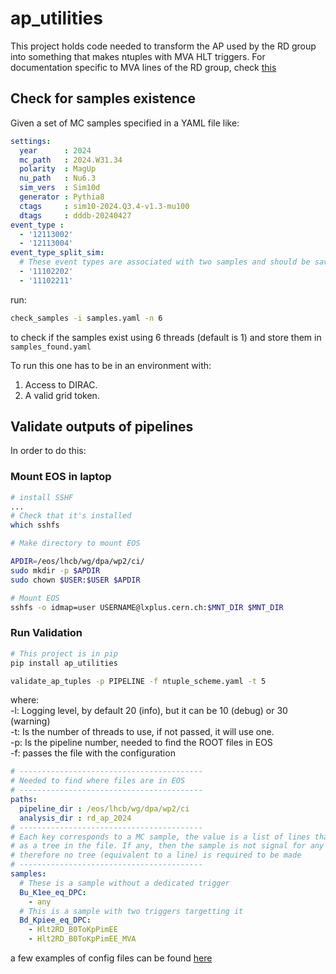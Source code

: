 # ap_utilities

This project holds code needed to transform the AP used by the RD group into something that makes ntuples with MVA HLT triggers.
For documentation specific to MVA lines of the RD group, check [this](doc/mva_lines.md)

## Check for samples existence 

Given a set of MC samples specified in a YAML file like:

```YAML
settings:
  year      : 2024
  mc_path   : 2024.W31.34
  polarity  : MagUp
  nu_path   : Nu6.3
  sim_vers  : Sim10d
  generator : Pythia8
  ctags     : sim10-2024.Q3.4-v1.3-mu100
  dtags     : dddb-20240427
event_type :
  - '12113002'
  - '12113004'
event_type_split_sim:
  # These event types are associated with two samples and should be saved twice in the text file
  - '11102202'
  - '11102211'
```

run:

```bash
check_samples -i samples.yaml -n 6
```

to check if the samples exist using 6 threads (default is 1)  and store them in `samples_found.yaml`

To run this one has to be in an environment with:

1. Access to DIRAC.
1. A valid grid token.

## Validate outputs of pipelines

In order to do this:

### Mount EOS in laptop

```bash
# install SSHF
...
# Check that it's installed
which sshfs

# Make directory to mount EOS

APDIR=/eos/lhcb/wg/dpa/wp2/ci/
sudo mkdir -p $APDIR
sudo chown $USER:$USER $APDIR 

# Mount EOS
sshfs -o idmap=user USERNAME@lxplus.cern.ch:$MNT_DIR $MNT_DIR
```

### Run Validation

```bash
# This project is in pip
pip install ap_utilities

validate_ap_tuples -p PIPELINE -f ntuple_scheme.yaml -t 5
```

where:   
-l: Logging level, by default 20 (info), but it can be 10 (debug) or 30 (warning)   
-t: Is the number of threads to use, if not passed, it will use one.   
-p: Is the pipeline number, needed to find the ROOT files in EOS   
-f: passes the file with the configuration   

```yaml
# -----------------------------------------
# Needed to find where files are in EOS
# -----------------------------------------
paths:
  pipeline_dir : /eos/lhcb/wg/dpa/wp2/ci
  analysis_dir : rd_ap_2024
# -----------------------------------------
# Each key corresponds to a MC sample, the value is a list of lines that must be found
# as a tree in the file. If any, then the sample is not signal for any of the HLT2 lines
# therefore no tree (equivalent to a line) is required to be made
# -----------------------------------------
samples:
  # These is a sample without a dedicated trigger
  Bu_K1ee_eq_DPC:
    - any 
  # This is a sample with two triggers targetting it
  Bd_Kpiee_eq_DPC:
    - Hlt2RD_B0ToKpPimEE
    - Hlt2RD_B0ToKpPimEE_MVA
```

a few examples of config files can be found [here](https://github.com/acampove/config_files/tree/main/ap_utilities/validate_ap)

